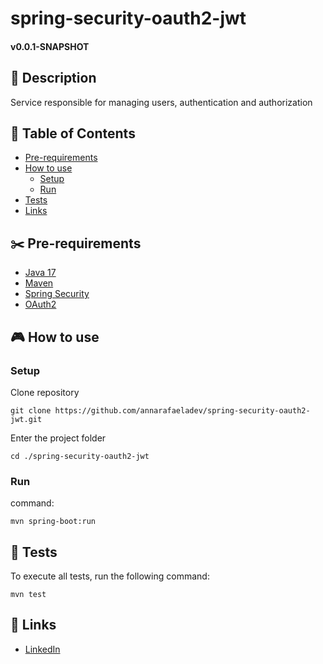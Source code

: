 # spring-security-oauth2-jwt

#### v0.0.1-SNAPSHOT

## 📰 Description

Service responsible for managing users, authentication and authorization

##  📔 Table of Contents
<!--ts-->
* [Pre-requirements](#✂️-pre-requirements)
* [How to use](#🎮-how-to-use)
	* [Setup](#setup)
	* [Run](#run)
* [Tests](#📌-tests)
* [Links](#🔗-links)
<!--ts-->

## ✂️ Pre-requirements

* [Java 17](https://www.oracle.com/java/technologies/javase-jdk17-doc-downloads.html)
* [Maven](https://maven.apache.org/)
* [Spring Security](https://docs.spring.io/spring-security/reference/getting-spring-security.html)
* [OAuth2](https://docs.spring.io/spring-security/reference/servlet/oauth2/index.html)

## 🎮 How to use

###  Setup

Clone repository

```shell
git clone https://github.com/annarafaeladev/spring-security-oauth2-jwt.git
```

Enter the project folder
````shell
cd ./spring-security-oauth2-jwt
````

### Run
command:
```shell
mvn spring-boot:run
```

## 📌 Tests
To execute all tests, run the following command:
```
mvn test
```

## 🔗 Links
* [LinkedIn](https://www.linkedin.com/in/annarafaeladev/)